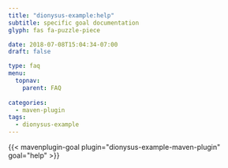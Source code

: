 ```yaml
---
title: "dionysus-example:help"
subtitle: specific goal documentation
glyph: fas fa-puzzle-piece

date: 2018-07-08T15:04:34-07:00
draft: false

type: faq
menu:
  topnav:
    parent: FAQ
    
categories:
  - maven-plugin
tags:
  - dionysus-example
---
```


{{< mavenplugin-goal plugin="dionysus-example-maven-plugin" goal="help" >}}
